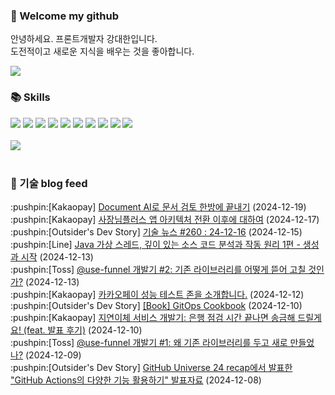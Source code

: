 ### 👋 Welcome my github

안녕하세요. 프론트개발자 강대한입니다.
<br>
도전적이고 새로운 지식을 배우는 것을 좋아합니다.

<!--
![header](https://capsule-render.vercel.app/api?type=Waving&color=auto&height=300&section=header&text=Welcome&fontAlignY=40&desc=KangDaeHan%20github%20&descSize=20&descAlignY=55&animation=fadeIn&fontSize=90)

**KangDaeHan/KangDaeHan** is a ✨ _special_ ✨ repository because its `README.md` (this file) appears on your GitHub profile.

Here are some ideas to get you started:

- 🔭 I’m currently working on ...
- 🌱 I’m currently learning ...
- 👯 I’m looking to collaborate on ...
- 🤔 I’m looking for help with ...
- 💬 Ask me about ...
- 📫 How to reach me: ...
- 😄 Pronouns: ...
- ⚡ Fun fact: ...
-->

<a href="https://twinfamily.github.io" target="_blank"><img src="https://img.shields.io/badge/Blog-121D33?style=flat-square&logo=blogger&logoColor=ffffff"/></a>

### :books: Skills
<a href="#" target="_blank"><img src="https://img.shields.io/badge/React-61DAFB?style=flat-square&logo=react&logoColor=ffffff"/></a>
<a href="#" target="_blank"><img src="https://img.shields.io/badge/Html5-E34F26?style=flat-square&logo=html5&logoColor=ffffff"/></a>
<a href="#" target="_blank"><img src="https://img.shields.io/badge/Javascript-F7DF1E?style=flat-square&logo=javascript&logoColor=ffffff"/></a>
<a href="#" target="_blank"><img src="https://img.shields.io/badge/Cssmodules-000000?style=flat-square&logo=cssmodules&logoColor=ffffff"/></a>
<a href="#" target="_blank"><img src="https://img.shields.io/badge/Node.js-339933?style=flat-square&logo=nodedotjs&logoColor=ffffff"/></a>
<a href="#" target="_blank"><img src="https://img.shields.io/badge/Typescript-3178C6?style=flat-square&logo=typescript&logoColor=ffffff"/></a>
<a href="#" target="_blank"><img src="https://img.shields.io/badge/Git-F05032?style=flat-square&logo=git&logoColor=ffffff"/></a>
<a href="#" target="_blank"><img src="https://img.shields.io/badge/Gitlab-FC6D26?style=flat-square&logo=gitlab&logoColor=ffffff"/></a>
<a href="#" target="_blank"><img src="https://img.shields.io/badge/Webpack-8DD6F9?style=flat-square&logo=webpack&logoColor=ffffff"/></a>
<a href="#" target="_blank"><img src="https://img.shields.io/badge/Vite-646CFF?style=flat-square&logo=vite&logoColor=ffffff"/></a>
<br><br>
<img src="https://github-readme-stats.vercel.app/api/top-langs/?username=KangDaeHan&layout=compact">
<br><br>
### :round_pushpin: 기술 blog feed
<!-- BLOG-POST-LIST:START --><div>:pushpin:[Kakaopay] <a target="_blank" href="https://tech.kakaopay.com/post/ifkakao2024-document-ai/">Document AI로 문서 검토 한방에 끝내기</a> (2024-12-19)</div><div>:pushpin:[Kakaopay] <a target="_blank" href="https://tech.kakaopay.com/post/ifkakao2024-architecture-migration-for-ceo-app/">사장님플러스 앱 아키텍처 전환 이후에 대하여</a> (2024-12-17)</div><div>:pushpin:[Outsider's Dev Story] <a target="_blank" href="https://blog.outsider.ne.kr/1746">기술 뉴스 #260 : 24-12-16</a> (2024-12-15)</div><div>:pushpin:[Line] <a target="_blank" href="https://techblog.lycorp.co.jp/ko/about-java-virtual-thread-1">Java 가상 스레드, 깊이 있는 소스 코드 분석과 작동 원리 1편 - 생성과 시작</a> (2024-12-13)</div><div>:pushpin:[Toss] <a target="_blank" href="https://toss.tech/article/use-funnel-2">@use-funnel 개발기 #2: 기존 라이브러리를 어떻게 뜯어 고칠 것인가?</a> (2024-12-13)</div><div>:pushpin:[Kakaopay] <a target="_blank" href="https://tech.kakaopay.com/post/perftest_zone/">카카오페이 성능 테스트 존을 소개합니다.</a> (2024-12-12)</div><div>:pushpin:[Outsider's Dev Story] <a target="_blank" href="https://blog.outsider.ne.kr/1745">[Book] GitOps Cookbook</a> (2024-12-10)</div><div>:pushpin:[Kakaopay] <a target="_blank" href="https://tech.kakaopay.com/post/ifkakao2024-delayed-transfer/">지연이체 서비스 개발기: 은행 점검 시간 끝나면 송금해 드릴게요! &lpar;feat. 발표 후기&rpar;</a> (2024-12-10)</div><div>:pushpin:[Toss] <a target="_blank" href="https://toss.tech/article/use-funnel-1">@use-funnel 개발기 #1: 왜 기존 라이브러리를 두고 새로 만들었나?</a> (2024-12-09)</div><div>:pushpin:[Outsider's Dev Story] <a target="_blank" href="https://blog.outsider.ne.kr/1744">GitHub Universe 24 recap에서 발표한 &quot;GitHub Actions의 다양한 기능 활용하기&quot; 발표자료</a> (2024-12-08)</div><!-- BLOG-POST-LIST:END -->

<!-- ![Anurag's GitHub stats](https://github-readme-stats.vercel.app/api?username=KangDaeHan&show_icons=true&theme=radical) -->
